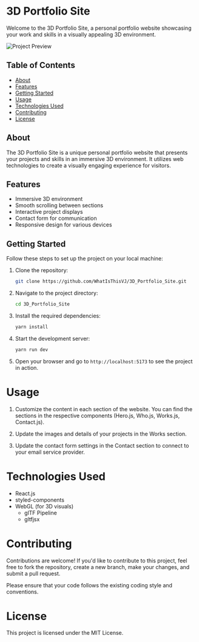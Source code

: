 # 3D Portfolio Site

Welcome to the 3D Portfolio Site, a personal portfolio website showcasing your work and skills in a visually appealing 3D environment.

![Project Preview](./preview.png)

## Table of Contents

- [About](#about)
- [Features](#features)
- [Getting Started](#getting-started)
- [Usage](#usage)
- [Technologies Used](#technologies-used)
- [Contributing](#contributing)
- [License](#license)

## About

The 3D Portfolio Site is a unique personal portfolio website that presents your projects and skills in an immersive 3D environment. It utilizes web technologies to create a visually engaging experience for visitors.

## Features

- Immersive 3D environment
- Smooth scrolling between sections
- Interactive project displays
- Contact form for communication
- Responsive design for various devices

## Getting Started

Follow these steps to set up the project on your local machine:

1. Clone the repository:

   ```sh
   git clone https://github.com/WhatIsThisVJ/3D_Portfolio_Site.git

   ```

2. Navigate to the project directory:

   ```sh
   cd 3D_Portfolio_Site

   ```

3. Install the required dependencies:

   ```sh
   yarn install 

   ```

4. Start the development server:

   ```sh
   yarn run dev

   ```
5. Open your browser and go to `http://localhost:5173` to see the project in action.

# Usage

1. Customize the content in each section of the website. You can find the sections in the respective components (Hero.js, Who.js, Works.js, Contact.js).

2. Update the images and details of your projects in the Works section.

3. Update the contact form settings in the Contact section to connect to your email service provider.

# Technologies Used

- React.js
- styled-components
- WebGL (for 3D visuals)
  - glTF Pipeline
  - gltfjsx
<!-- ... (Add other technologies you used) -->

# Contributing

Contributions are welcome! If you'd like to contribute to this project, feel free to fork the repository, create a new branch, make your changes, and submit a pull request.

Please ensure that your code follows the existing coding style and conventions.

# License

This project is licensed under the MIT License.
